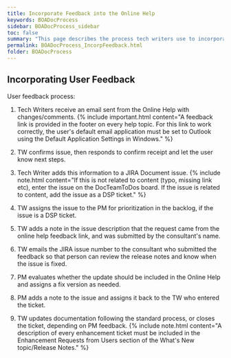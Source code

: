 ```yaml
---
title: Incorporate Feedback into the Online Help
keywords: BOADocProcess
sidebar: BOADocProcess_sidebar
toc: false
summary: "This page describes the process tech writers use to incorporate user feedback into the BOA Help."
permalink: BOADocProcess_IncorpFeedback.html
folder: BOADocProcess
---
```

## Incorporating User Feedback

User feedback process:

1.  Tech Writers receive an email sent from the Online Help with changes/comments.
    {% include important.html content="A feedback link is provided in the footer on every help topic. For this link to work correctly, the user's default email application must be set to Outlook using the Default Application Settings in Windows." %}

2.  TW confirms issue, then responds to confirm receipt and let the user know next steps.
3. Tech Writer adds this information to a JIRA Document issue.
   {% include note.html content="If this is not related to content (typo, missing link etc), enter the issue on the DocTeamToDos board. If the issue is related to content, add the issue as a DSP ticket." %}
4. TW assigns the issue to the PM for prioritization in the backlog, if the issue is a DSP ticket.
5. TW adds a note in the issue description that the request came from the online help feedback link, and was submitted by the consultant's name.
6. TW emails the JIRA issue number to the consultant who submitted the feedback so that person can review the release notes and know when the issue is fixed.
7. PM evaluates whether the update should be included in the Online Help and assigns a fix version as needed.
8. PM adds a note to the issue and assigns it back to the TW who entered the ticket.
9. TW updates documentation following the standard process, or closes the ticket, depending on PM feedback.
   {% include note.html content="A description of every enhancement ticket must be included in the Enhancement Requests from Users section of the What's New topic/Release Notes." %}
